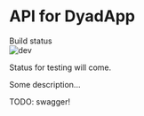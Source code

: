 # API for DyadApp 
Build status\
![dev](https://github.com/anderstofte/DyadApp.API/workflows/dev/badge.svg)

Status for testing will come.

Some description...

TODO: swagger!
